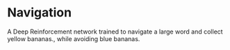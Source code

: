 # Navigation

A Deep Reinforcement network trained to navigate a large word and collect yellow bananas., while avoiding blue bananas.
